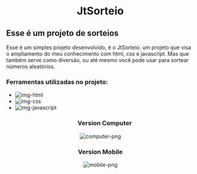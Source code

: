 <h1 align="center"> JtSorteio </h1 >

<h2> Esse é um projeto de sorteios</h2>

<p> Esse é um simples projeto desenvolvido, é o JtSorteio. um projeto que visa o ampliamento do meu conhecimento com html, css e javascript. Mas que também serve como diversão, ou até mesmo
  você pode usar para sortear números aleatórios.</p>

<h3> Ferramentas utilizadas no projeto: </h3>

- <img src="https://img.shields.io/badge/HTML5-E34F26?style=for-the-badge&logo=html5&logoColor=white" alt="img-html">
- <img src="https://img.shields.io/badge/CSS-239120?&style=for-the-badge&logo=css3&logoColor=white" alt="img-css">
- <img src="https://img.shields.io/badge/JavaScript-F7DF1E?style=for-the-badge&logo=javascript&logoColor=black" alt="img-javascript">

  <h3 align="center"> Version Computer </h3>
  
<p align="center"> 
  
  <img src="https://github.com/JonathamCarvalho/JtSorteio/blob/master/assets/Computer-Raffle.png?raw=true" alt="computer-png">

</p>  

  <h3 align="center"> Version Mobile </h3>
  
<p align="center"> 
  
  <img src="https://github.com/JonathamCarvalho/JtSorteio/blob/master/assets/Mobile%20Giveaway.png?raw=true" alt="mobile-png">
  
</p>
